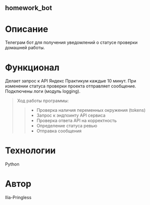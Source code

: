 ## homework_bot
# Описание 
Телеграм бот для получения уведомлений о статусе проверки домашней работы. 
# Функционал
Делает запрос к API Яндекс Практикум каждые 10 минут. При изменении статуса проверки проекта отправляет сообщение. Подключены логи (модуль logging). 
> Ход работы программы: 
> > - Проверка наличия переменных окружения (tokens)
> > - Запрос к эндпоинту API сервиса
> > - Проверка ответа API на корректность
> > - Определение статуса ревью
> > - Отправка сообщения 
# Технологии 
Python
# Автор 
Ilia-Pringless
